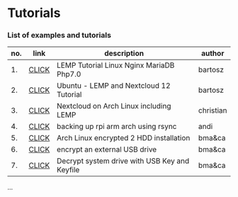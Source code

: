 # Tutorials
### List of examples and tutorials

|no.|              link                   |                 description              |   author  |
|---|-------------------------------------|------------------------------------------|-----------|
|1. | [CLICK](https://github.com/VfcD/P1) | LEMP Tutorial Linux Nginx MariaDB Php7.0 | bartosz   |
|2. | [CLICK](https://github.com/VfcD/P2) | Ubuntu - LEMP and Nextcloud 12 Tutorial  | bartosz   |
|3. | [CLICK](https://github.com/VfcD/P3) | Nextcloud on Arch Linux including LEMP   | christian |
|4. | [CLICK](https://github.com/VfcD/P4) | backing up rpi arm arch using rsync      | andi      |
|5. | [CLICK](https://github.com/VfcD/P5) | Arch Linux encrypted 2 HDD installation  | bma&ca      |
|6. | [CLICK](https://github.com/VfcD/P6) | encrypt an external USB drive      | bma&ca      |
|7. | [CLICK](https://github.com/VfcD/P7) | Decrypt system drive with USB Key and Keyfile     | bma&ca      |

...
